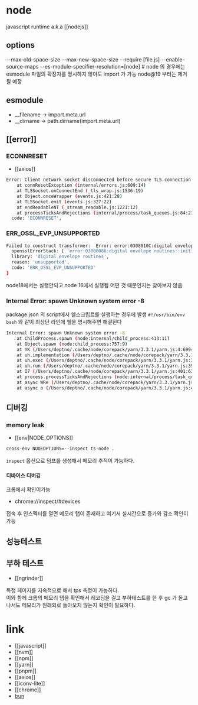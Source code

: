 # node

javascript runtime a.k.a [[nodejs]]

## options
--max-old-space-size
--max-new-space-size
--require [file.js]
--enable-source-maps
--es-module-specifier-resolution=[node] # node 의 경우에는 esmodule 파일의 확장자를 명시하지 않아도 import 가 가능 node@19 부터는 제거될 예정

## esmodule
- __filename -> import.meta.url
- __dirname -> path.dirname(import.meta.url)
 

## [[error]]
### ECONNRESET
- [[axios]]
```sh
Error: Client network socket disconnected before secure TLS connection was established
    at connResetException (internal/errors.js:609:14)
    at TLSSocket.onConnectEnd (_tls_wrap.js:1536:19)
    at Object.onceWrapper (events.js:421:28)
    at TLSSocket.emit (events.js:327:22)
    at endReadableNT (_stream_readable.js:1221:12)
    at processTicksAndRejections (internal/process/task_queues.js:84:21) {
  code: 'ECONNRESET',
```
### ERR_OSSL_EVP_UNSUPPORTED
```sh
Failed to construct transformer:  Error: error:0308010C:digital envelope routines::unsupported
  opensslErrorStack: [ 'error:03000086:digital envelope routines::initialization error' ],
  library: 'digital envelope routines',
  reason: 'unsupported',
  code: 'ERR_OSSL_EVP_UNSUPPORTED'
}
```
node18에서는 실행안되고 node 16에서 실행됨 어떤 것 때문인지는 찾아보지 않음

### Internal Error: spawn Unknown system error -8
package.json 의 script에서 쉘스크립트를 실행하는 경우에 발생
`#!/usr/bin/env bash`
와 같이 최상단 라인에 쉘을 명시해주면 해결된다
```sh
Internal Error: spawn Unknown system error -8
    at ChildProcess.spawn (node:internal/child_process:413:11)
    at Object.spawn (node:child_process:757:9)
    at YK (/Users/deptno/.cache/node/corepack/yarn/3.3.1/yarn.js:4:6994)
    at uh.implementation (/Users/deptno/.cache/node/corepack/yarn/3.3.1/yarn.js:392:17802)
    at uh.exec (/Users/deptno/.cache/node/corepack/yarn/3.3.1/yarn.js:395:1585)
    at uh.run (/Users/deptno/.cache/node/corepack/yarn/3.3.1/yarn.js:395:1756)
    at I7 (/Users/deptno/.cache/node/corepack/yarn/3.3.1/yarn.js:401:6331)
    at process.processTicksAndRejections (node:internal/process/task_queues:95:5)
    at async WRe (/Users/deptno/.cache/node/corepack/yarn/3.3.1/yarn.js:403:16)
    at async o (/Users/deptno/.cache/node/corepack/yarn/3.3.1/yarn.js:403:146)
```

## 디버깅
### memory leak
- [[env|NODE_OPTIONS]]

```sh
cross-env NODEOPTIONS=--inspect ts-node .
```

`inspect` 옵션으로 덤프를 생성해서 메모리 추적이 가능하다.

#### 디바이스 디버깅
크롬에서 확인이가능
- chrome://inspect/#devices

접속 후 인스펙터를 열면 메모리 탭이 존재하고 여기서 실시간으로 증가와 감소 확인이 가능

## 성능테스트
## 부하 테스트
- [[ngrinder]]

특정 페이지를 지속적으로 해서 tps 측정이 가능하다.  
이와 함께 크롬의 메모리 탭을 확인해서 레코딩을 걸고 부하테스트를 한 후 gc 가 돌고나서도 메모리가 원래되로 돌아오지 않는지 확인이 필요하다.  

# link
- [[javascript]]
- [[nvm]]
- [[npm]]
- [[yarn]]
- [[pnpm]]
- [[axios]]
- [[iconv-lite]]
- [[chrome]]
- [bun](bun)
